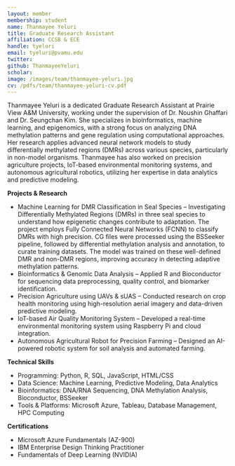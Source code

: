 ```yaml
---
layout: member
membership: student
name: Thanmayee Yeluri
title: Graduate Research Assistant
affiliation: CCSB & ECE
handle: tyeluri
email: tyeluri@pvamu.edu
twitter:
github: ThanmayeeYeluri
scholar: 
image: /images/team/thanmayee-yeluri.jpg
cv: /pdfs/team/thanmayee-yeluri-cv.pdf
---
```


Thanmayee Yeluri is a dedicated Graduate Research Assistant at Prairie View A&M University, working under the supervision of Dr. Noushin Ghaffari and Dr. Seungchan Kim. She specializes in bioinformatics, machine learning, and epigenomics, with a strong focus on analyzing DNA methylation patterns and gene regulation using computational approaches. Her research applies advanced neural network models to study differentially methylated regions (DMRs) across various species, particularly in non-model organisms. Thanmayee has also worked on precision agriculture projects, IoT-based environmental monitoring systems, and autonomous agricultural robotics, utilizing her expertise in data analytics and predictive modeling.

**Projects & Research**
  - Machine Learning for DMR Classification in Seal Species – Investigating Differentially Methylated Regions (DMRs) in three seal species to understand how epigenetic changes contribute to adaptation. The project employs Fully Connected Neural Networks (FCNN) to classify DMRs with high precision. CG files were processed using the BSSeeker pipeline, followed by differential methylation analysis and annotation, to curate training datasets. The model was trained on these well-defined DMR and non-DMR regions, improving accuracy in detecting adaptive methylation patterns.
  - Bioinformatics & Genomic Data Analysis – Applied R and Bioconductor for sequencing data preprocessing, quality control, and biomarker identification.
  - Precision Agriculture using UAVs & sUAS – Conducted research on crop health monitoring using high-resolution aerial imagery and data-driven predictive modeling.
  - IoT-based Air Quality Monitoring System – Developed a real-time environmental monitoring system using Raspberry Pi and cloud integration.
  - Autonomous Agricultural Robot for Precision Farming – Designed an AI-powered robotic system for soil analysis and automated farming.

**Technical Skills**
  - Programming: Python, R, SQL, JavaScript, HTML/CSS
  - Data Science: Machine Learning, Predictive Modeling, Data Analytics
  - Bioinformatics: DNA/RNA Sequencing, DNA Methylation Analysis, Bioconductor, BSSeeker
  - Tools & Platforms: Microsoft Azure, Tableau, Database Management, HPC Computing


**Certifications**
  - Microsoft Azure Fundamentals (AZ-900)
  - IBM Enterprise Design Thinking Practitioner
  - Fundamentals of Deep Learning (NVIDIA)
